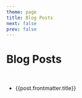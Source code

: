 ```yaml
---
theme: page
title: Blog Posts
next: false
prev: false
---
```



<script setup>
  import { data as posts } from "../.vitepress/theme/posts.data.ts"
</script>


# Blog Posts

<br/>

<ul>
  <li v-for="post of posts">
    <a :href="post.url" class="home-posts-article-title">{{post.frontmatter.title}}</a>
  </li>
</ul>

